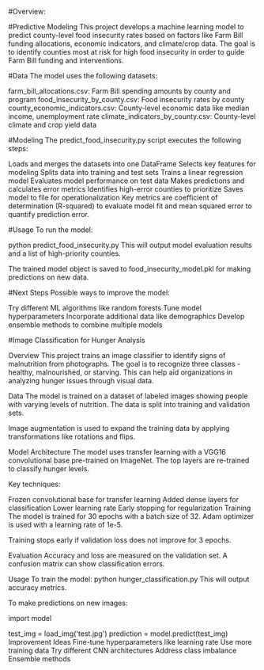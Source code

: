 #Overview: 

#Predictive Modeling
This project develops a machine learning model to predict county-level food insecurity rates based on factors like Farm Bill funding allocations, economic indicators, and climate/crop data. The goal is to identify counties most at risk for high food insecurity in order to guide Farm Bill funding and interventions.

#Data 
The model uses the following datasets:

farm_bill_allocations.csv: Farm Bill spending amounts by county and program
food_insecurity_by_county.csv: Food insecurity rates by county
county_economic_indicators.csv: County-level economic data like median income, unemployment rate
climate_indicators_by_county.csv: County-level climate and crop yield data

#Modeling
The predict_food_insecurity.py script executes the following steps:

Loads and merges the datasets into one DataFrame
Selects key features for modeling
Splits data into training and test sets
Trains a linear regression model
Evaluates model performance on test data
Makes predictions and calculates error metrics
Identifies high-error counties to prioritize
Saves model to file for operationalization
Key metrics are coefficient of determination (R-squared) to evaluate model fit and mean squared error to quantify prediction error.

#Usage
To run the model:

python predict_food_insecurity.py
This will output model evaluation results and a list of high-priority counties.

The trained model object is saved to food_insecurity_model.pkl for making predictions on new data.

#Next Steps
Possible ways to improve the model:

Try different ML algorithms like random forests
Tune model hyperparameters
Incorporate additional data like demographics
Develop ensemble methods to combine multiple models

#Image Classification for Hunger Analysis

Overview
This project trains an image classifier to identify signs of malnutrition from photographs. The goal is to recognize three classes - healthy, malnourished, or starving. This can help aid organizations in analyzing hunger issues through visual data.

Data
The model is trained on a dataset of labeled images showing people with varying levels of nutrition. The data is split into training and validation sets.

Image augmentation is used to expand the training data by applying transformations like rotations and flips.

Model Architecture
The model uses transfer learning with a VGG16 convolutional base pre-trained on ImageNet. The top layers are re-trained to classify hunger levels.

Key techniques:

Frozen convolutional base for transfer learning
Added dense layers for classification
Lower learning rate
Early stopping for regularization
Training
The model is trained for 30 epochs with a batch size of 32. Adam optimizer is used with a learning rate of 1e-5.

Training stops early if validation loss does not improve for 3 epochs.

Evaluation
Accuracy and loss are measured on the validation set. A confusion matrix can show classification errors.

Usage
To train the model:
python hunger_classification.py
This will output accuracy metrics.

To make predictions on new images:

import model

test_img = load_img('test.jpg') 
prediction = model.predict(test_img)
Improvement Ideas
Fine-tune hyperparameters like learning rate
Use more training data
Try different CNN architectures
Address class imbalance
Ensemble methods
